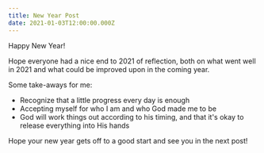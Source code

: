 ```yaml
---
title: New Year Post
date: 2021-01-03T12:00:00.000Z
---
```


Happy New Year!

Hope everyone had a nice end to 2021 of reflection, both on what went well in 2021 and what could be improved upon in the coming year.

Some take-aways for me:

- Recognize that a little progress every day is enough
- Accepting myself for who I am and who God made me to be
- God will work things out according to his timing, and that it's okay to release everything into His hands

Hope your new year gets off to a good start and see you in the next post!
